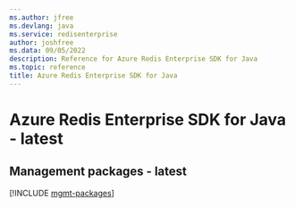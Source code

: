 ```yaml
---
ms.author: jfree
ms.devlang: java
ms.service: redisenterprise
author: joshfree
ms.data: 09/05/2022
description: Reference for Azure Redis Enterprise SDK for Java
ms.topic: reference
title: Azure Redis Enterprise SDK for Java
---
```

# Azure Redis Enterprise SDK for Java - latest

## Management packages - latest
[!INCLUDE [mgmt-packages](redis-enterprise-mgmt-index.md)]